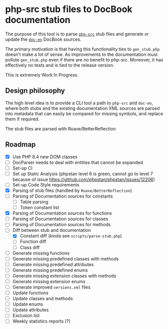 # php-src stub files to DocBook documentation

The purpose of this tool is to parse
[`php-src`](https://github.com/php/php-src)
stub files and generate or update the [`doc-en`](https://github.com/php/doc-en) DocBook sources.

The primary motivation is that having this functionality ties to `gen_stub.php` doesn't make a lot of sense.
As improvements to the documentation must pollute `gen_stub.php` even if there are no benefit to php-src.
Moreover, it has effectively no tests and is tied to the release version.

This is extremely Work In Progress.

## Design philosophy

The high level idea is to provide a CLI tool a path to `php-src` and `doc-en`,
where both stubs and the existing documentation XML sources are parsed into metadata that can easily be compared
for missing symbols, and replace them if required.

The stub files are parsed with Roave/BetterReflection

## Roadmap

- [x] Use PHP 8.4 new DOM classes
- [ ] DocParser needs to deal with entities that cannot be expanded
- [ ] Set-up CI
- [ ] Set up Static Analysis (phpstan level 6 is green, cannot go to level 7 because of issue https://github.com/phpstan/phpstan/issues/12206)
- [ ] Set-up Code Style requirements
- [x] Parsing of stub files (handled by `Roave/BetterReflection`)
- [ ] Parsing of Documentation sources for constants
  - [ ] Table parsing 
  - [ ] Token constant list
- [x] Parsing of Documentation sources for functions
- [ ] Parsing of Documentation sources for classes
- [ ] Parsing of Documentation sources for methods
- [ ] Diff between stub and documentation
  - [x] Constant diff (kinda see `scripts/parse-stub.php`)
  - [ ] Function diff
  - [ ] Class diff
- [ ] Generate missing functions
- [ ] Generate missing predefined classes with methods
- [ ] Generate missing predefined attributes
- [ ] Generate missing predefined enums
- [ ] Generate missing extension classes with methods
- [ ] Generate missing extension enums
- [ ] Generate improved `versions.xml` files
- [ ] Update functions
- [ ] Update classes and methods
- [ ] Update enums
- [ ] Update attributes
- [ ] Exclusion list
- [ ] Weekly statistics reports (?)

